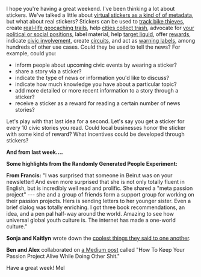 I hope you're having a great weekend. I've been thinking a lot about stickers. We've talked a little about  [virtual stickers as a kind of of metadata](https://melodykramer.github.io/facebook-stickers-are-smart-for-metadata.md), but what about real stickers? Stickers can be used to  [track bike thieves](http://antitheftdots.com/), create  [real-life geocaching trails](https://books.google.com/books?id=GsueBQAAQBAJ&pg=PA230&lpg=PA230&dq=stickers+civic+technology&source=bl&ots=ioLsU-5OVD&sig=9q604alZU-F48Q0Lm-rnRQtnLPs&hl=en&sa=X&ei=d0c9VafLMLeQsQT31IHgCw&ved=0CCQQ6AEwATgU#v=onepage&q=stickers%20civic%20technology&f=false), help  [cities collect trash](http://curbit.cityofboise.org/residential/trash-collection/overflow-stickers/), advocate for  [your political or social positions](http://www.nytimes.com/2010/06/06/magazine/06fob-consumed-t.html), label material, help  [target liquid](https://www.urinalfly.com/), offer  [rewards](http://www.wired.com/2011/04/science-helmet-stickers/), indicate  [civic involvement](http://www.mercurynews.com/my-town/ci_26811443/badge-pride-i-voted-stickers), create  [circuits](https://www.crowdsupply.com/chibitronics/circuit-stickers), and act as  [warning labels](http://www.tomscott.com/warnings/), among hundreds of other use cases.  Could they be used to tell the news? For example, could you:

- inform people about upcoming civic events by wearing a sticker?
- share a story via a sticker?
- indicate the type of news or information you'd like to discuss?
- indicate how much knowledge you have about a particular topic?
- add more detailed or more recent information to a story through a sticker?
- receive a sticker as a reward for reading a certain number of news stories?

Let's play with that last idea for a second. Let's say you get a sticker for every 10 civic stories you read. Could local businesses honor the sticker with some kind of reward? What incentives could be developed through stickers?


**And from last week....**

**Some highlights from the Randomly Generated People Experiment:**


**From Francis:** "I was surprised that someone in Beirut was on your newsletter! And even more surprised that she is not only totally fluent in English, but is incredibly well read and prolific. She shared a "meta passion project" --- she and a group of friends form a support group for working on their passion projects. Hers is sending letters to her younger sister. Even a brief dialog was totally enriching. I got three book recommendations, an idea, and a pen pal half-way around the world. Amazing to see how universal global youth culture is. The internet has made a one-world culture."


**Sonja and Kaitlyn** wrote down the  [coolest things they said to one another](http://sonyaellenmann.com/2015/04/public-media-communication-membership.html).


**Ben and Alex** collaborated on  [a Medium post](https://medium.com/@BenMullin/how-to-keep-your-passion-project-alive-while-you-re-doing-other-shit-6e9f1a53faaa) called "How To Keep Your Passion Project Alive While Doing Other Shit."


Have a great week!
Mel
